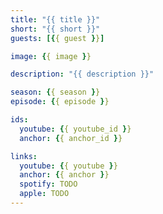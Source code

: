 ```yaml
---
title: "{{ title }}"
short: "{{ short }}"
guests: [{{ guest }}]

image: {{ image }}

description: "{{ description }}"

season: {{ season }}
episode: {{ episode }}

ids:
  youtube: {{ youtube_id }}
  anchor: {{ anchor_id }}

links:
  youtube: {{ youtube }}
  anchor: {{ anchor }}
  spotify: TODO
  apple: TODO
---
```


